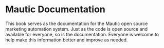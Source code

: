 # Mautic Documentation

This book serves as the documentation for the Mautic open source marketing automation system. Just as the code is open source and available for everyone, so is the documentation. Everyone is welcome to help make this information better and improve as needed.

